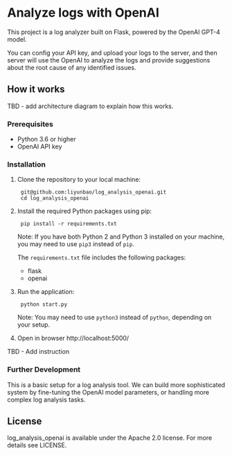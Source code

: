 
# Analyze logs with OpenAI

This project is a log analyzer built on Flask, powered by the OpenAI GPT-4 model.

You can config your API key, and upload your logs to the server, and then server will use the OpenAI to analyze the logs and provide suggestions about the root cause of any identified issues.

## How it works

TBD - add architecture diagram to explain how this works.

### Prerequisites

- Python 3.6 or higher
- OpenAI API key

### Installation

1. Clone the repository to your local machine:
       
        git@github.com:liyunbao/log_analysis_openai.git
        cd log_analysis_openai

2. Install the required Python packages using pip:

        pip install -r requirements.txt

      Note: If you have both Python 2 and Python 3 installed on your machine, you may need to use `pip3` instead of `pip`.

      The `requirements.txt` file includes the following packages:

      - flask
      - openai

3. Run the application:

        python start.py

      Note: You may need to use `python3` instead of `python`, depending on your setup.

4. Open in browser http://localhost:5000/

TBD - Add instruction

### Further Development

This is a basic setup for a log analysis tool. We can build more sophisticated system by fine-tuning the OpenAI model parameters, or handling more complex log analysis tasks.

## License
log_analysis_openai is available under the Apache 2.0 license. For more details see LICENSE.


